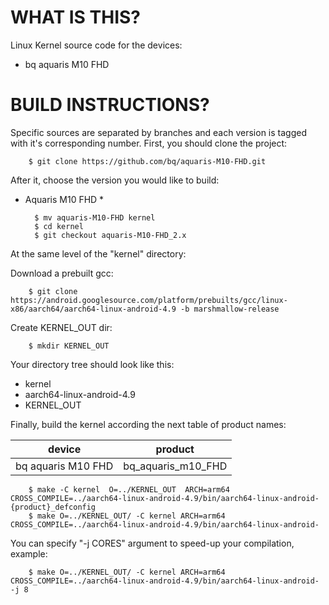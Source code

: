 WHAT IS THIS?
=============

Linux Kernel source code for the devices:
* bq aquaris M10 FHD


BUILD INSTRUCTIONS?
===================

Specific sources are separated by branches and each version is tagged with it's corresponding number. First, you should
clone the project:

        $ git clone https://github.com/bq/aquaris-M10-FHD.git

After it, choose the version you would like to build:

* Aquaris M10 FHD *

        $ mv aquaris-M10-FHD kernel
        $ cd kernel
        $ git checkout aquaris-M10-FHD_2.x

At the same level of the "kernel" directory:

Download a prebuilt gcc:

        $ git clone https://android.googlesource.com/platform/prebuilts/gcc/linux-x86/aarch64/aarch64-linux-android-4.9 -b marshmallow-release 

Create KERNEL_OUT dir:

        $ mkdir KERNEL_OUT   

Your directory tree should look like this:
* kernel
* aarch64-linux-android-4.9
* KERNEL_OUT

Finally, build the kernel according the next table of product names:

| device                    | product                 |
| --------------------------|-------------------------|
| bq aquaris M10 FHD        | bq_aquaris_m10_FHD      |


        $ make -C kernel  O=../KERNEL_OUT  ARCH=arm64 CROSS_COMPILE=../aarch64-linux-android-4.9/bin/aarch64-linux-android- {product}_defconfig
        $ make O=../KERNEL_OUT/ -C kernel ARCH=arm64  CROSS_COMPILE=../aarch64-linux-android-4.9/bin/aarch64-linux-android-                      
    
You can specify "-j CORES" argument to speed-up your compilation, example:

        $ make O=../KERNEL_OUT/ -C kernel ARCH=arm64  CROSS_COMPILE=../aarch64-linux-android-4.9/bin/aarch64-linux-android- -j 8

